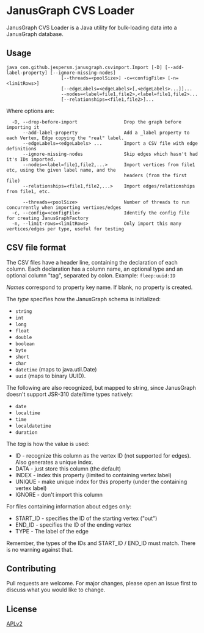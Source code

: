 # JanusGraph CVS Loader

JanusGraph CVS Loader is a Java utility for bulk-loading data into a JanusGraph database.

## Usage

```
java com.github.jespersm.janusgraph.csvimport.Import [-D] [--add-label-property] [--ignore-missing-nodes]
                    [--threads=<poolSize>] -c=<configFile> [-n=<limitRows>]
                    [--edgeLabels=<edgeLabels>[,<edgeLabels>...]]...
                    --nodes=<label=file1,file2>,<label=file1,file2>...
                    [--relationships=<file1,file2>]...
```
Where options are:
```
  -D, --drop-before-import                 Drop the graph before importing it
      --add-label-property                 Add a _label property to each Vertex, Edge copying the "real" label.
      --edgeLabels=<edgeLabels> ...        Import a CSV file with edge definitions
      --ignore-missing-nodes               Skip edges which hasn't had it's IDs imported.
      --nodes=<label=file1,file2,...>      Import vertices from file1 etc, using the given label name, and the
                                           headers (from the first file)
      --relationships=<file1,file2,...>    Import edges/relationships from file1, etc.

      --threads=<poolSize>                 Number of threads to run concurrently when importing vertixes/edges
  -c, --config=<configFile>                Identify the config file for creating JanusGraphFactory
  -n, --limit-rows=<limitRows>             Only import this many vertices/edges per type, useful for testing

```

## CSV file format
The CSV files have a header line, containing the declaration of each column. Each declaration has a column name, an optional type and an optional column "tag", separated by colon. Example: `fleep:uuid:ID`

_Names_ correspond to property key name. If blank, no property is created.

The _type_ specifies how the JanusGraph schema is initialized: 
* `string`
* `int`
* `long`
* `float`
* `double`
* `boolean`
* `byte`
* `short`
* `char`
* `datetime` (maps to java.util.Date)
* `uuid` (maps to binary UUID).

The following are also recognized, but mapped to string, since JanusGraph doesn't support JSR-310 date/time types natively:
* `date`
* `localtime`
* `time`
* `localdatetime`
* `duration`

The _tag_ is how the value is used:
* ID - recognize this column as the vertex ID (not supported for edges). Also generates a unique index.
* DATA - just store this column (the default)
* INDEX - index this property (limited to containing vertex label)
* UNIQUE - make unique index for this property (under the containing vertex label)
* IGNORE - don't import this column

For files containing information about edges only:
* START_ID - specifies the ID of the starting vertex ("out")
* END_ID - specifies the ID of the ending vertex
* TYPE - The label of the edge

Remember, the types of the IDs and START_ID / END_ID must match. There is no warning against that.

## Contributing
Pull requests are welcome. For major changes, please open an issue first to discuss what you would like to change.

## License
[APLv2](https://www.apache.org/licenses/LICENSE-2.0)
